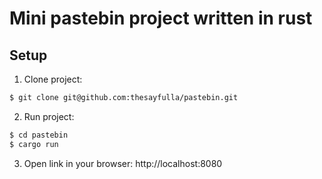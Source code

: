 # Mini pastebin project written in rust

## Setup
1. Clone project:
```bash
$ git clone git@github.com:thesayfulla/pastebin.git
```

2. Run project:
```bash
$ cd pastebin
$ cargo run
```

3. Open link in your browser: http://localhost:8080

